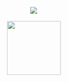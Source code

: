 <p align="center"><img src="https://github.com/knifeless/knifeless/blob/main/shotgun_willy.gif">
<br>
  <br>
<img src="https://komarev.com/ghpvc/?username=knifeless&label=money_bags&color=4f1e12&style=plastic" width="125">
